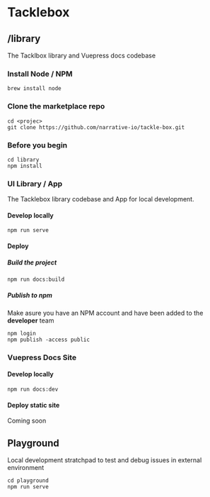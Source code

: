 # Tacklebox

## /library

The Tacklbox library and Vuepress docs codebase

### Install Node / NPM
`brew install node`

### Clone the marketplace repo
```
cd <projec>
git clone https://github.com/narrative-io/tackle-box.git
```

### Before you begin

```
cd library
npm install
```

### UI Library / App

The Tacklebox library codebase and App for local development. 

#### Develop locally

```
npm run serve
```


#### Deploy


##### Build the project

```
npm run docs:build
```

##### Publish to npm

Make asure you have an NPM account and have been added to the __developer__ team

```
npm login
npm publish -access public
```

### Vuepress Docs Site

#### Develop locally

```
npm run docs:dev
```

#### Deploy static site

Coming soon

## Playground

Local development stratchpad to test and debug issues in external environment

```
cd playground
npm run serve
```